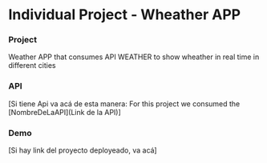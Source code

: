 # Individual Project - Wheather APP

### Project
Weather APP that consumes API WEATHER to show wheather in real time in different cities

### API

[Si tiene Api va acá de esta manera: For this project we consumed the [NombreDeLaAPI](Link de la API)]

### Demo

[Si hay link del proyecto deployeado, va acá]
